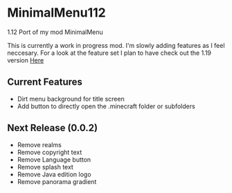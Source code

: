 # MinimalMenu112
1.12 Port of my mod MinimalMenu

This is currently a work in progress mod. I'm slowly adding features as I feel neccesary. For a look at the feature set I plan to have check out the 1.19 version [Here](https://github.com/TomB-134/MinimalMenu)

## Current Features
* Dirt menu background for title screen
* Add button to directly open the .minecraft folder or subfolders

## Next Release (0.0.2)
* Remove realms
* Remove copyright text
* Remove Language button
* Remove splash text
* Remove Java edition logo
* Remove panorama gradient
